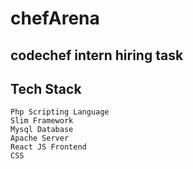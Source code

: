 # chefArena
## codechef intern hiring task

## Tech Stack
```
Php Scripting Language
Slim Framework
Mysql Database
Apache Server
React JS Frontend 
CSS
```

